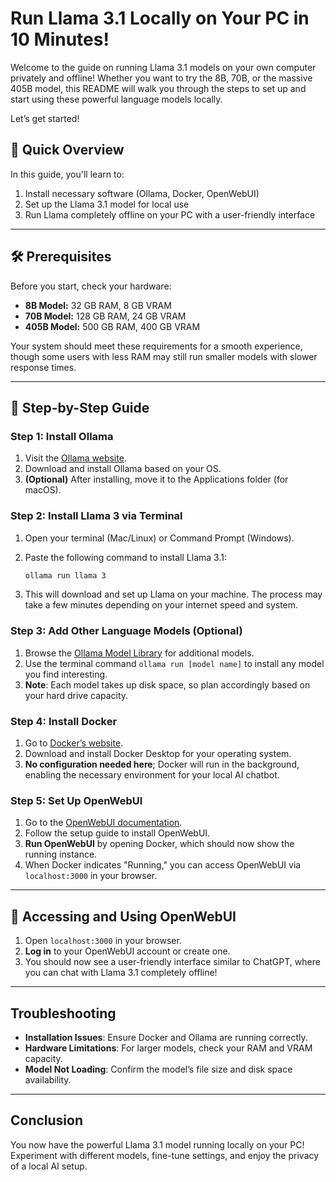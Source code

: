 # Run Llama 3.1 Locally on Your PC in 10 Minutes!

Welcome to the guide on running Llama 3.1 models on your own computer privately and offline! Whether you want to try the 8B, 70B, or the massive 405B model, this README will walk you through the steps to set up and start using these powerful language models locally. 

Let’s get started!

## 🚀 Quick Overview

In this guide, you'll learn to:
1. Install necessary software (Ollama, Docker, OpenWebUI)
2. Set up the Llama 3.1 model for local use
3. Run Llama completely offline on your PC with a user-friendly interface

---

## 🛠 Prerequisites

Before you start, check your hardware:
- **8B Model:** 32 GB RAM, 8 GB VRAM
- **70B Model:** 128 GB RAM, 24 GB VRAM
- **405B Model:** 500 GB RAM, 400 GB VRAM

Your system should meet these requirements for a smooth experience, though some users with less RAM may still run smaller models with slower response times.

---

## 📜 Step-by-Step Guide

### Step 1: Install Ollama

1. Visit the [Ollama website](https://ollama.com/).
2. Download and install Ollama based on your OS.
3. **(Optional)** After installing, move it to the Applications folder (for macOS).

### Step 2: Install Llama 3 via Terminal

1. Open your terminal (Mac/Linux) or Command Prompt (Windows).
2. Paste the following command to install Llama 3.1:

    ```bash
    ollama run llama 3
    ```

3. This will download and set up Llama on your machine. The process may take a few minutes depending on your internet speed and system.

### Step 3: Add Other Language Models (Optional)

1. Browse the [Ollama Model Library](https://ollama.com/library) for additional models.
2. Use the terminal command `ollama run [model name]` to install any model you find interesting.
3. **Note**: Each model takes up disk space, so plan accordingly based on your hard drive capacity.

### Step 4: Install Docker

1. Go to [Docker’s website](https://www.docker.com/).
2. Download and install Docker Desktop for your operating system.
3. **No configuration needed here**; Docker will run in the background, enabling the necessary environment for your local AI chatbot.

### Step 5: Set Up OpenWebUI

1. Go to the [OpenWebUI documentation](https://docs.openwebui.com/getting-started).
2. Follow the setup guide to install OpenWebUI.
3. **Run OpenWebUI** by opening Docker, which should now show the running instance.
4. When Docker indicates "Running," you can access OpenWebUI via `localhost:3000` in your browser.

---

## 🚪 Accessing and Using OpenWebUI

1. Open `localhost:3000` in your browser.
2. **Log in** to your OpenWebUI account or create one.
3. You should now see a user-friendly interface similar to ChatGPT, where you can chat with Llama 3.1 completely offline!

---

## Troubleshooting

- **Installation Issues**: Ensure Docker and Ollama are running correctly.
- **Hardware Limitations**: For larger models, check your RAM and VRAM capacity.
- **Model Not Loading**: Confirm the model’s file size and disk space availability.

---

## Conclusion

You now have the powerful Llama 3.1 model running locally on your PC! Experiment with different models, fine-tune settings, and enjoy the privacy of a local AI setup.
